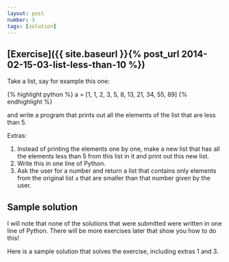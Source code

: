 ```yaml
---
layout: post
number: 3
tags: [solution]
---
```


## [Exercise]({{ site.baseurl }}{% post_url 2014-02-15-03-list-less-than-10 %})

Take a list, say for example this one: 

{% highlight python %}
	a = [1, 1, 2, 3, 5, 8, 13, 21, 34, 55, 89]
{% endhighlight %}

and write a program that prints out all the elements of the list that are less than 5.

Extras: 

1. Instead of printing the elements one by one, make a new list that has all the elements less than 5 from this list in it and print out this new list.
2. Write this in one line of Python.
3. Ask the user for a number and return a list that contains only elements from the original list `a` that are smaller than that number given by the user. 

## Sample solution

I will note that none of the solutions that were submitted were written in one line of Python. There will be more exercises later that show you how to do this!

Here is a sample solution that solves the exercise, including extras 1 and 3. 

<script src="https://gist.github.com/seanosaur/3eba66848928803676e8.js"></script>